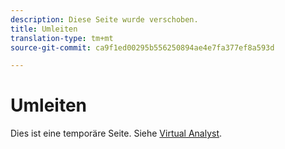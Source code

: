 ```yaml
---
description: Diese Seite wurde verschoben.
title: Umleiten
translation-type: tm+mt
source-git-commit: ca9f1ed00295b556250894ae4e7fa377ef8a593d

---
```



# Umleiten

Dies ist eine temporäre Seite. Siehe [Virtual Analyst](../virtual-analyst.md).
